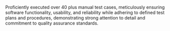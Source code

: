 Proficiently executed over 40 plus manual test cases, meticulously ensuring software functionality, usability, and reliability while adhering to defined test plans and procedures, demonstrating strong attention to detail and commitment to quality assurance standards.
